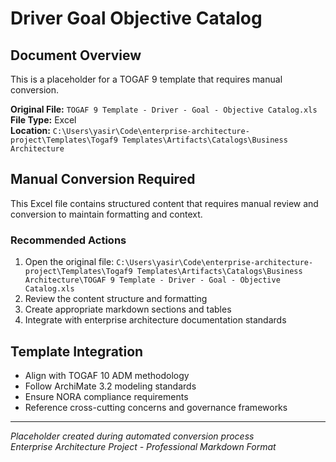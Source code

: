 # Driver Goal Objective Catalog

## Document Overview
This is a placeholder for a TOGAF 9 template that requires manual conversion.

**Original File:** `TOGAF 9 Template - Driver - Goal - Objective Catalog.xls`  
**File Type:** Excel  
**Location:** `C:\Users\yasir\Code\enterprise-architecture-project\Templates\Togaf9 Templates\Artifacts\Catalogs\Business Architecture`

## Manual Conversion Required
This Excel file contains structured content that requires manual review and conversion to maintain formatting and context.

### Recommended Actions
1. Open the original file: `C:\Users\yasir\Code\enterprise-architecture-project\Templates\Togaf9 Templates\Artifacts\Catalogs\Business Architecture\TOGAF 9 Template - Driver - Goal - Objective Catalog.xls`
2. Review the content structure and formatting
3. Create appropriate markdown sections and tables
4. Integrate with enterprise architecture documentation standards

## Template Integration
- Align with TOGAF 10 ADM methodology
- Follow ArchiMate 3.2 modeling standards  
- Ensure NORA compliance requirements
- Reference cross-cutting concerns and governance frameworks

---
*Placeholder created during automated conversion process*  
*Enterprise Architecture Project - Professional Markdown Format*
